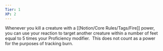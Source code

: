 ```yaml
---
Tier: 1
XP: 2
---
```


Whenever you kill a creature with a [[Notion/Core Rules/Tags/Fire]] power, you can use your reaction to target another creature within a number of feet equal to 5 times your Proficiency modifier.  This does not count as a power for the purposes of tracking burn.